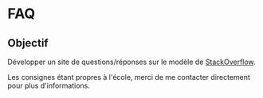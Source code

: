 # FAQ

## Objectif

Développer un site de questions/réponses sur le modèle de [StackOverflow](https://stackoverflow.com).

Les consignes étant propres à l'école, merci de me contacter directement pour plus d'informations.

